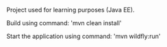 Project used for learning purposes (Java EE).

Build using command:
 'mvn clean install'
 
Start the application using command:
 'mvn wildfly:run'